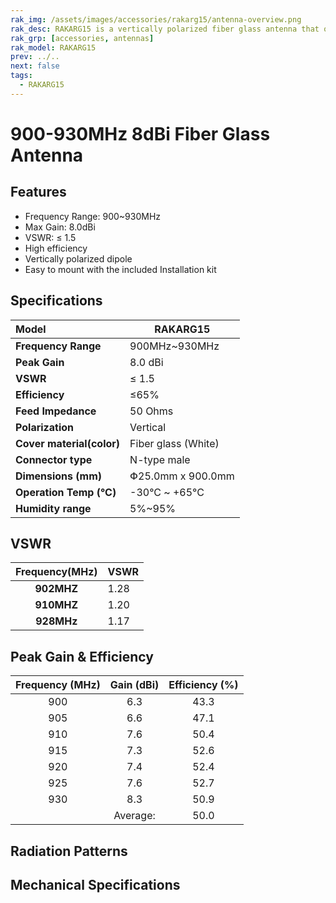 ```yaml
---
rak_img: /assets/images/accessories/rakarg15/antenna-overview.png
rak_desc: RAKARG15 is a vertically polarized fiber glass antenna that operates from 860 to 930MHz with a VSWR of ≤ 1.5. It has a maximum gain of 8.0dBi.
rak_grp: [accessories, antennas]
rak_model: RAKARG15 
prev: ../..
next: false
tags:
  - RAKARG15
---
```


# 900-930MHz 8dBi Fiber Glass Antenna

## Features

-   Frequency Range: 900~930MHz
-   Max Gain: 8.0dBi
-   VSWR: ≤ 1.5
-   High efficiency
-   Vertically polarized dipole
-   Easy to mount with the included Installation kit

<rk-img
  src="/assets/images/accessories/rakarg15/antenna-overview.png"
  width="70%"
  caption="RAKARG15 Overview"
/>

## Specifications

| Model                     | RAKARG15            |
| :------------------------ | ------------------- |
| **Frequency Range**       | 900MHz~930MHz       |
| **Peak Gain**             | 8.0 dBi             |
| **VSWR**                  | ≤ 1.5               |
| **Efficiency**            | ≤65%                |
| **Feed Impedance**        | 50 Ohms             |
| **Polarization**          | Vertical            |
| **Cover material(color)** | Fiber glass (White) |
| **Connector type**        | N-type male         |
| **Dimensions (mm)**       | Փ25.0mm x 900.0mm   |
| **Operation Temp (°C)**   | -30°C ~ +65°C       |
| **Humidity range**        | 5%~95%              |

## VSWR

| **Frequency(MHz)** | VSWR |
| :----------------: | ---- |
|     **902MHZ**     | 1.28 |
|     **910MHZ**     | 1.20 |
|     **928MHz**     | 1.17 |

<rk-img
  src="/assets/images/accessories/rakarg15/vswr.png"
  width="70%"
  caption="RAKARG15 VSWR graph"
/>

## Peak Gain & Efficiency

| **Frequency (MHz)** | **Gain (dBi)** | **Efficiency (%)** |
| :-----------------: | :------------: | :----------------: |
|         900         |      6.3       |        43.3        |
|         905         |      6.6       |        47.1        |
|         910         |      7.6       |        50.4        |
|         915         |      7.3       |        52.6        |
|         920         |      7.4       |        52.4        |
|         925         |      7.6       |        52.7        |
|         930         |      8.3       |        50.9        |
|                     |    Average:    |        50.0        |

## Radiation Patterns

<rk-img
  src="/assets/images/accessories/rakarg15/900.png"
  width="70%"
  caption="Radiation pattern at 900MHz"
/>

<rk-img
  src="/assets/images/accessories/rakarg15/910.png"
  width="70%"
  caption="Radiation pattern at 910MHz"
/>

<rk-img
  src="/assets/images/accessories/rakarg15/920.png"
  width="70%"
  caption="Radiation pattern at 920MHz"
/>

<rk-img
  src="/assets/images/accessories/rakarg15/930.png"
  width="70%"
  caption="Radiation pattern at 930MHz"
/>


## Mechanical Specifications

<rk-img
  src="/assets/images/accessories/rakarg15/8dBi_dimensions.png"
  width="60%"
  caption="RAKARG15 Atenna dimensions"
/>
